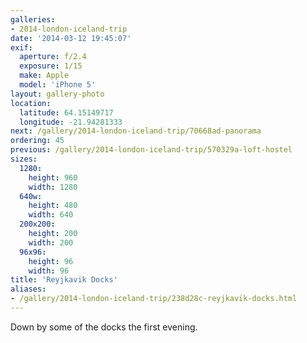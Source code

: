 ```yaml
---
galleries:
- 2014-london-iceland-trip
date: '2014-03-12 19:45:07'
exif:
  aperture: f/2.4
  exposure: 1/15
  make: Apple
  model: 'iPhone 5'
layout: gallery-photo
location:
  latitude: 64.15149717
  longitude: -21.94281333
next: /gallery/2014-london-iceland-trip/70668ad-panorama
ordering: 45
previous: /gallery/2014-london-iceland-trip/570329a-loft-hostel
sizes:
  1280:
    height: 960
    width: 1280
  640w:
    height: 480
    width: 640
  200x200:
    height: 200
    width: 200
  96x96:
    height: 96
    width: 96
title: 'Reyjkavik Docks'
aliases:
- /gallery/2014-london-iceland-trip/238d28c-reyjkavik-docks.html
---
```


Down by some of the docks the first evening.
